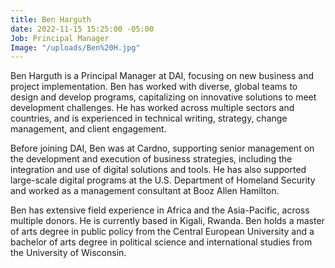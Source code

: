 ```yaml
---
title: Ben Harguth
date: 2022-11-15 15:25:00 -05:00
Job: Principal Manager
Image: "/uploads/Ben%20H.jpg"
---
```


Ben Harguth is a Principal Manager at DAI, focusing on new business and project implementation. Ben has worked with diverse, global teams to design and develop programs, capitalizing on innovative solutions to meet development challenges. He has worked across multiple sectors and countries, and is experienced in technical writing, strategy, change management, and client engagement. 

Before joining DAI, Ben was at Cardno, supporting senior management on the development and execution of business strategies, including the integration and use of digital solutions and tools. He has also supported large-scale digital programs at the U.S. Department of Homeland Security and worked as a management consultant at Booz Allen Hamilton.

Ben has extensive field experience in Africa and the Asia-Pacific, across multiple donors. He is currently based in Kigali, Rwanda. Ben holds a master of arts degree in public policy from the Central European University and a bachelor of arts degree in political science and international studies from the University of Wisconsin. 